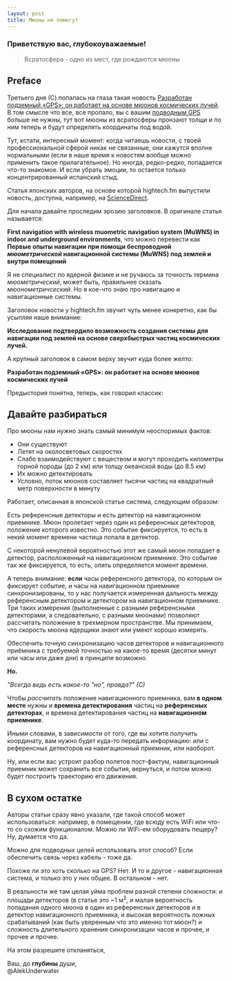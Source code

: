 ```yaml
---
layout: post
title: Мюоны не помогут
---
```


### Приветствую вас, глубокоуважаемые!

> Всратосфера - одно из мест, где рождаются мюоны

## Preface

Третьего дня (С) попалась на глаза такая новость [Разработан подземный «GPS»: он работает на основе мюонов космических лучей](https://hightech.fm/2023/06/15/underground-navigation). В том смысле что все, все пропало, вы с вашим [подводным GPS](https://docs.unavlab.com/navigation_and_tracking_systems_ru.html#redwave) больше не нужны, тут вот мюоны из всратосферы пронзают толщи и по ним теперь и будут определять координаты под водой.

Тут, кстати, интересный момент: когда читаешь новости, с твоей профессиональной сферой никак не связанные, они кажутся вполне нормальными (если в наше время к новостям вообще можно применить такое прилагательное). Но иногда, редко-редко, попадается что-то знакомое. И если убрать эмоции, то остается только концентрированный испанский стыд.

Статья японских авторов, на основе которой hightech.fm выпустили новость, доступна, например, на [ScienceDirect](https://www.sciencedirect.com/science/article/pii/S2589004223010775). 

Для начала давайте проследим эрозию заголовков. В оригинале статья называется:  

**First navigation with wireless muometric navigation system (MuWNS) in indoor and underground environments**, что можно перевести как **Первые опыты навигации при помощи беспроводной _мюометрической_ навигационной системы (MuWNS) под землей и внутри помещений**

Я не специалист по ядерной физике и не ручаюсь за точность термина _мюометрический_, может быть, правильнее сказать _мюонометричсеский_. Но я кое-что знаю про навигацию и навигационные системы.

Заголовок новости у hightech.fm звучит чуть менее конкретно, как бы усыпляя наше внимание: 

**Исследование подтвердило возможность создания системы для навигации под землей на основе сверхбыстрых частиц космических лучей.**

А крупный заголовок в самом верху звучит куда более желто:

**Разработан подземный «GPS»: он работает на основе мюонов космических лучей**

Предыстория понятна, теперь, как говорил классик:

## Давайте разбираться

Про мюоны нам нужно знать самый минимум неоспоримых фактов:

- Они существуют
- Летят на околосветовых скоростях
- Слабо взаимодействуют с веществом и могут проходить километры горной породы (до 2 км) или толщу океанской воды (до 8.5 км)
- Их можно детектировать
- Условно, поток мюонов составляет тысячи частиц на квадратный метр поверхности в минуту

Работает, описанная в японской статье система, следующим образом:

Есть референсные детекторы и есть детектор на навигационном приемнике. Мюон пролетает через один из референсных детекторов, положение которого известно. 
Это событие фиксируется, то есть в некий момент времени частица попала в детектор. 

С некоторой ненулевой вероятностью этот же самый мюон попадает в детектор, расположенный на навигационном приемнике. Это событие так же фиксируется, то есть, опять определяется момент времени.

А теперь внимание: **если** часы референсного детектора, по которым он фиксирует событие, и часы на навигационном приемнике синхронизированы, то у нас получается измеренная дальность между референсным детектором и детектором на навигационном приемнике. Три таких измерения (выполненные с разными референсными детекторами, а следовательно, с разными мюонами) позволяют рассчитать положение в трехмерном пространстве. Мы принимаем, что скорость мюона ядерщики знают или умеют хорошо измерять.

Обеспечить точную синхронизацию часов детекторов и навигационного приёмника с требуемой точностью на какое-то время (десятки минут или часы или даже дни) в принципе возможно.

**Но.**  

_"Всегда ведь есть какое-то "но", правда?" (С)_

Чтобы _рассчитать_ положение навигационного приемника, вам **в одном месте** нужны и **времена детектирования** частиц на **референсных детекторах**, и времена детектирования частиц на **навигационном приемнике**. 

Иными словами, в зависимости от того, где вы хотите получить координату, вам нужно будет куда-то передать информацию: или с референсных детекторов на навигационный приемник, или наоборот.

Ну, или если вас устроит разбор полетов пост-фактум, навигационный приемник может сохранить все события, вернуться, и потом можно будет построить траекторию его движения.

## В **сухом** остатке

Авторы статьи сразу явно указали, где такой способ может использоваться: например, в помещении, где всюду есть WiFi или что-то со схожим функционалом. 
Можно ли WiFi-ем оборудовать пещеру? Ну, думается что да.

Можно для подводных целей использовать этот способ? Если обеспечить связь через кабель - тоже да. 

Похоже ли это хоть сколько на GPS? Нет. И то и другое - навигационная система, и только это у них общее. В остальном - нет. 

В реальности же там целая уйма проблем разной степени сложности: и площади детекторов (в статье это ~1 м<sup>2</sup>, и малая вероятность попадания одного мюона в один из референсных детекторов и в детектор навигационного приемника, и высокая вероятность ложных срабатываний (как быть уверенным что это именно тот мюон?) и сложность длительного хранения синхронизации часов и прочее, и прочее и прочее.

На этом разрешите откланяться,

Ваш, до **глубины** души,  
@AlekUnderwater




